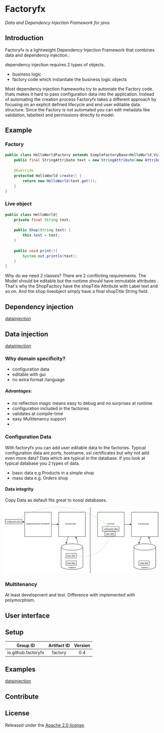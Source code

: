 # Factoryfx

*Data and Dependency Injection Framework for java.*

## Introduction

Factoryfx is a lightweight Dependency Injection Framework that combines data and dependency injection.:

dependency injection requires 2 types of objects.
* business logic
* factory code which instantiate the business logic objects

Most dependency injection frameworks try to automate the Factory code.
thats makes it hard to pass configuration data into the application.
Instead of automating the creation process Factoryfx takes a different approach by focusing on an explicit defined lifecycle and end user editable data structure.
Since the Factory is not automated you can edit metadata like validation, labeltext and permissions directly to model.

## Example
### Factory
```java
public class HelloWorldFactory extends SimpleFactoryBase<HelloWorld,Visitor> {
    public final StringAttribute text = new StringAttribute(new AttributeMetadata().labelText("text"));

    @Override
    protected HelloWorld create() {
        return new HelloWorld(text.get());
    }
}
```
### Live object
```java
public class HelloWorld{
    private final String text;

    public Shop(String text) {
        this.text = text;
    }

    public void print(){
        System.out.println(text);
    }
}
```
Why do we need 2 classes? There are 2 conflicting requirements. The Model should be editable but the runtime should have immutable attributes .
That's why the ShopFactory have the shopTitle Attribute with Label text and so on. And the shop liveobject simply have a final shopTitle String field.

## Dependency injection
[datainjection](docu/src/main/java/de/factoryfx/docu/dependencyinjection)



## Data injection
[datainjection](docu/src/main/java/de/factoryfx/docu/datainjection)

### Why domain specificity?
* configuration data
* editable with gui
* no extra format /language

##### Advantages:
* no reflection magic means easy to debug and no surprises at runtime
* configuration included in the factories
* validates at compile-time
* easy Multitenancy support
*

### Configuration Data
With factoryfx you can add user editable data to the factories.
Typical configuration data are ports, hostname, ssl certificates but why not add even more data? Data which are typical in the database.
if you look at typical database you 2 types of data.

* basic data e.g Products in a simple shop
* mass data e.g. Orders shop

#### Data integrity
Copy Data as default fits great to nosql databases.

![Alt text](docu/comparison.png "Optional Title")

### Multitenancy

At least development and test. Difference with implemented with polymorphism.

## User interface


## Setup

| Group ID            | Artifact ID | Version |
| :-----------------: | :---------: | :-----: |
| io.github.factoryfx | factory  | 0.4  |

## Examples

[datainjection](docu/src/main/java/de/factoryfx/docu/datainjection)


## Contribute


## License

Released under the [Apache 2.0 license](http://www.apache.org/licenses/LICENSE-2.0.html).

